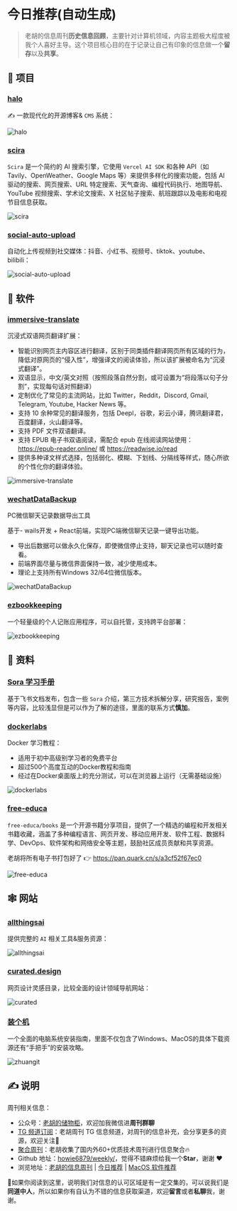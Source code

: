 # 今日推荐(自动生成)

> 老胡的信息周刊**历史信息回顾**，主要针对计算机领域，内容主题极大程度被我个人喜好主导。这个项目核心目的在于记录让自己有印象的信息做一个**留存**以及**共享**。


## 🎯 项目 

### [halo](https://github.com/halo-dev/halo)

✍ 一款现代化的开源博客& `CMS` 系统：

![halo](https://images-1252557999.file.myqcloud.com/uPic/halo.jpg) 

### [scira](https://github.com/zaidmukaddam/scira)

`Scira` 是一个简约的 AI 搜索引擎，它使用 `Vercel AI SDK` 和各种 API（如 Tavily、OpenWeather、Google Maps 等）来提供多样化的搜索功能，包括 AI 驱动的搜索、网页搜索、URL 特定搜索、天气查询、编程代码执行、地图导航、YouTube 视频搜索、学术论文搜索、X 社区帖子搜索、航班跟踪以及电影和电视节目信息获取。

![scira](https://images-1252557999.file.myqcloud.com/uPic/Qj6iDq.png) 

### [social-auto-upload](https://github.com/dreammis/social-auto-upload)

自动化上传视频到社交媒体：抖音、小红书、视频号、tiktok、youtube、bilibili：

![social-auto-upload](https://images-1252557999.file.myqcloud.com/uPic/social-auto-upload.jpg) 

## 🤖 软件 

### [immersive-translate](https://github.com/immersive-translate/immersive-translate)

沉浸式双语网页翻译扩展：

- 智能识别网页主内容区进行翻译，区别于同类插件翻译网页所有区域的行为，降低对原网页的“侵入性”，增强译文的阅读体验，所以该扩展被命名为“沉浸式翻译”。
- 双语显示，中文/英文对照（按照段落自然分割，或可设置为“将段落以句子分割”，实现每句话对照翻译）
- 定制优化了常见的主流网站，比如 Twitter，Reddit，Discord, Gmail, Telegram, Youtube, Hacker News 等。
- 支持 10 余种常见的翻译服务，包括 Deepl，谷歌，彩云小译，腾讯翻译君，百度翻译，火山翻译等。
- 支持 PDF 文件双语翻译。
- 支持 EPUB 电子书双语阅读，需配合 epub 在线阅读网站使用：https://epub-reader.online/  或  https://readwise.io/read
- 提供多种译文样式选择，包括弱化、模糊、下划线、分隔线等样式，随心所欲的个性化你的翻译体验。

![immersive-translate](https://images-1252557999.file.myqcloud.com/uPic/immersive-translate.jpg) 

### [wechatDataBackup](https://github.com/git-jiadong/wechatDataBackup)

PC微信聊天记录数据导出工具

基于- wails开发 + React前端，实现PC端微信聊天记录一键导出功能。
- 导出后数据可以做永久化保存，即使微信停止支持，聊天记录也可以随时查看。
- 前端界面尽量与微信界面保持一致，减少使用成本。
- 理论上支持所有Windows 32/64位微信版本。

![wechatDataBackup](https://images-1252557999.file.myqcloud.com/uPic/LJBaJf.png) 

### [ezbookkeeping](https://github.com/mayswind/ezbookkeeping)

一个轻量级的个人记账应用程序，可以自托管，支持跨平台部署：

![ezbookkeeping](https://images-1252557999.file.myqcloud.com/uPic/HRddhJ.png) 

## 👀 资料 

### [Sora 学习手册](https://yunyinghui.feishu.cn/wiki/BaCEwe3AliqYERkc9dVcfW0BnXg)

基于飞书文档发布，包含一些 `Sora` 介绍，第三方技术拆解分享，研究报告，案例等内容，比较浅显但是可以作为了解的途径，里面的联系方式**慎加**。 

### [dockerlabs](https://github.com/collabnix/dockerlabs)

Docker 学习教程：

- 适用于初中高级别学习者的免费平台
- 超过500个高度互动的Docker教程和指南
- 经过在Docker桌面版上的充分测试，可以在浏览器上运行（无需基础设施）

![dockerlabs](https://images-1252557999.file.myqcloud.com/uPic/dockerlabs.jpeg) 

### [free-educa](https://github.com/free-educa/books)

`free-educa/books` 是一个开源书籍分享项目，提供了一个精选的编程和开发相关书籍收藏，涵盖了多种编程语言、网页开发、移动应用开发、软件工程、数据科学、DevOps、软件架构和网络安全等主题，鼓励社区成员贡献和共享资源。

老胡将所有电子书打包好了 👉 https://pan.quark.cn/s/a3cf52f67ec0

![free-educa](https://images-1252557999.file.myqcloud.com/uPic/free-educa.jpg) 

## 🕸 网站 

### [allthingsai](https://allthingsai.com/)

提供完整的 `AI` 相关工具&服务资源：

![allthingsai](https://images-1252557999.file.myqcloud.com/uPic/allthingsai.jpg) 

### [curated.design](https://www.curated.design/)

网页设计灵感目录，比较全面的设计领域导航网站：

![curated](https://images-1252557999.file.myqcloud.com/uPic/curated.jpg) 

### [装个机](https://zhuangit.ababtools.com/)

一个全面的电脑系统安装指南，里面不仅包含了Windows、MacOS的具体下载资源还有“手把手”的安装攻略。

![zhuangit](https://images-1252557999.file.myqcloud.com/uPic/IH6B8e.png) 

## ✍️ 说明

周刊相关信息：

- 公众号：[老胡的储物柜](https://images-1252557999.file.myqcloud.com/uPic/ETIbMe.jpg)，欢迎加我微信进**周刊群聊**
- [TG 频道订阅](https://t.me/howie_weekly)：老胡周刊 TG 信息频道，对周刊的信息补充，会分享更多的资源，欢迎关注👏
- [聚合周刊](https://www.fre321.com/weekly)：老胡收集了国内外60+优质技术周刊进行信息聚合🔥
- Github 地址：[howie6879/weekly/](https://github.com/howie6879/weekly/)，觉得不错麻烦给我一个**Star**，谢谢 ❤️
- 浏览地址：[老胡的信息周刊](https://weekly.howie6879.com) | [今日推荐](https://weekly.howie6879.com/recommend/index.html) | [MacOS 软件推荐](https://weekly.howie6879.com/soft/mac.html)

🙌如果你阅读到这里，说明我们对信息的认可区域是有一定交集的，可以说我们是**同道中人**，所以如果你有自认为不错的信息获取渠道，欢迎**留言**或者**私聊**我，谢谢。